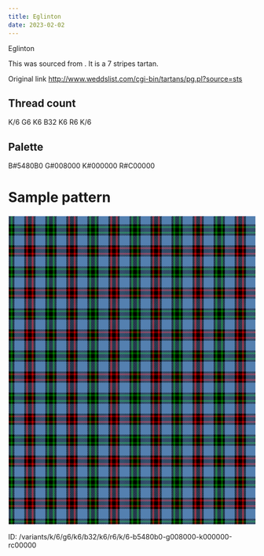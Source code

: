 ```yaml
---
title: Eglinton
date: 2023-02-02
---
```

Eglinton

This was sourced from <no value>.  It is a 7 stripes tartan.

Original link http://www.weddslist.com/cgi-bin/tartans/pg.pl?source=sts

## Thread count
K/6 G6 K6 B32 K6 R6 K/6

## Palette
B#5480B0 G#008000 K#000000 R#C00000

# Sample pattern

![Tartan detail](tartan.png "K/6 G6 K6 B32 K6 R6 K/6 tartan")

ID: /variants/k/6/g6/k6/b32/k6/r6/k/6-b5480b0-g008000-k000000-rc00000